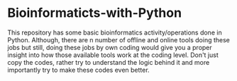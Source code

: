 # Bioinformaticts-with-Python
This repository has some basic bioinformatics activity/operations done in Python. Although, there are n number of offline and online tools doing these jobs but still, doing these jobs by own coding would give you a proper insight into how those available tools work at the coding level.  Don't just copy the codes, rather try to understand the logic behind it and more importantly try to make these codes even better.
